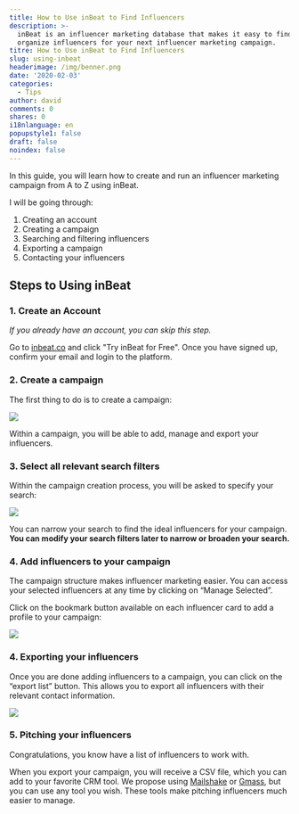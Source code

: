 ```yaml
---
title: How to Use inBeat to Find Influencers
description: >-
  inBeat is an influencer marketing database that makes it easy to find and
  organize influencers for your next influencer marketing campaign.
titre: How to Use inBeat to Find Influencers
slug: using-inbeat
headerimage: /img/benner.png
date: '2020-02-03'
categories:
  - Tips
author: david
comments: 0
shares: 0
i18nlanguage: en
popupstyle1: false
draft: false
noindex: false
---
```

<!--StartFragment-->

In this guide, you will learn how to create and run an influencer marketing campaign from A to Z using inBeat.

I will be going through:

1. Creating an account
2. Creating a campaign
3. Searching and filtering influencers
4. Exporting a campaign
5. Contacting your influencers

## Steps to Using inBeat

### 1. Create an Account

*If you already have an account, you can skip this step.*

Go to [inbeat.co](https://inbeat.co) and click "Try inBeat for Free". Once you have signed up, confirm your email and login to the platform.

### 2. Create a campaign

The first thing to do is to create a campaign:

![](https://lh5.googleusercontent.com/Fw0LfZo1-ldMDwOeLOOmqEoab7NN4XGw-t23-75hXzzhqIeYruEL5Dbp-8Xs74jHTBgPsDhwWFVWCtm4HIMEBvyb_QByQ4iQZpPBGDgA7t1YA4Ul7ShOsEInXWhU-jl1CmNj_PNI)

Within a campaign, you will be able to add, manage and export your influencers.

### 3. Select all relevant search filters

Within the campaign creation process, you will be asked to specify your search:

![](https://lh4.googleusercontent.com/njH5v-Bkla5ZC5PSQvLwcEB0i2VCTVGUN5btIx77jghRiq0sEhihUDnj7yJb9Cb4gK8tRmYZn-rDXj4D7enpP26WHpO9Dggoc6NRtgbrcSB2-qDkZ0V7PRjaNcrumgnnXmnf6MTh)

You can narrow your search to find the ideal influencers for your campaign. **You can modify your search filters later to narrow or broaden your search.**

### 4. Add influencers to your campaign

The campaign structure makes influencer marketing easier. You can access your selected influencers at any time by clicking on “Manage Selected”.

Click on the bookmark button available on each influencer card to add a profile to your campaign:

![](/img/Screenshot_020320_015923_PM.jpg)

### 4. Exporting your influencers

Once you are done adding influencers to a campaign, you can click on the “export list” button. This allows you to export all influencers with their relevant contact information.

![](https://lh3.googleusercontent.com/wn8NyMhLR7IDitwGc_cDyaXCZuxav3-ZiJgHaynqWZHWy6c2i6gXZ1peFTWvE1_GakNFj350vO1Ukqf2oRryxzZwR2Ey20rArBPo0QhXEPt1R4oNSEA61sVYSuHiSs2yWHDfW3sT)

### 5. Pitching your influencers

Congratulations, you know have a list of influencers to work with.

When you export your campaign, you will receive a CSV file, which you can add to your favorite CRM tool. We propose using [Mailshake](https://mailshake.com/) or [Gmass](https://www.gmass.co/), but you can use any tool you wish. These tools make pitching influencers much easier to manage.

<!--EndFragment-->
